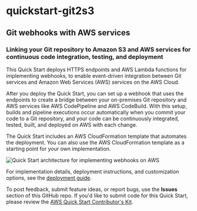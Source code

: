 # quickstart-git2s3
## Git webhooks with AWS services
### Linking your Git repository to Amazon S3 and AWS services for continuous code integration, testing, and deployment 

This Quick Start deploys HTTPS endpoints and AWS Lambda functions for implementing webhooks, to enable event-driven integration between Git services and Amazon Web Services (AWS) services on the AWS Cloud.

After you deploy the Quick Start, you can set up a webhook that uses the endpoints to create a bridge between your on-premises Git repository and AWS services like AWS CodePipeline and AWS CodeBuild. With this setup, builds and pipeline executions occur automatically when you commit your code to a Git repository, and your code can be continuously integrated, tested, built, and deployed on AWS with each change. 

The Quick Start includes an AWS CloudFormation template that automates the deployment. You can also use the AWS CloudFormation template as a starting point for your own implementation.

![Quick Start architecture for implementing webhooks on AWS](https://d0.awsstatic.com/partner-network/QuickStart/datasheets/git-to-s3-webhooks-architecture-on-aws.png)

For implementation details, deployment instructions, and customization options, see the [deployment guide](https://s3.amazonaws.com/quickstart-reference/git2s3/latest/doc/git-to-amazon-s3-using-webhooks.pdf).

To post feedback, submit feature ideas, or report bugs, use the **Issues** section of this GitHub repo.
If you'd like to submit code for this Quick Start, please review the [AWS Quick Start Contributor's Kit](https://aws-quickstart.github.io/). 
